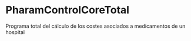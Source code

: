 # PharamControlCoreTotal
Programa total del cálculo de los costes asociados a medicamentos de un hospital
